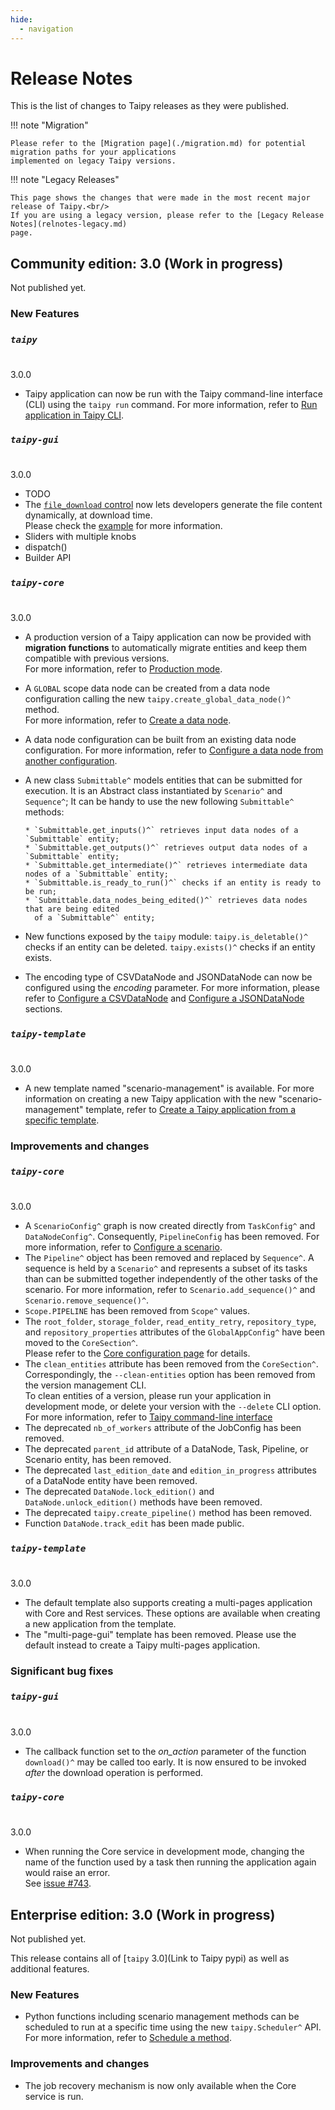 ```yaml
---
hide:
  - navigation
---
```


# Release Notes

This is the list of changes to Taipy releases as they were published.

!!! note "Migration"

    Please refer to the [Migration page](./migration.md) for potential migration paths for your applications
    implemented on legacy Taipy versions.

!!! note "Legacy Releases"

    This page shows the changes that were made in the most recent major release of Taipy.<br/>
    If you are using a legacy version, please refer to the [Legacy Release Notes](relnotes-legacy.md)
    page.

## Community edition: 3.0 (Work in progress)

Not published yet.

### New Features

<h6 style="font-size: 1.2em"><strong><code>taipy</code></strong></h6>
3.0.0

- Taipy application can now be run with the Taipy command-line interface (CLI) using the `taipy run`
  command. For more information, refer to [Run application in Taipy CLI](./manuals/cli/run.md).

<h6 style="font-size: 1.2em"><strong><code>taipy-gui</code></strong></h6>
3.0.0

- TODO
- The [`file_download` control](manuals/gui/viselements/file_download.md) now lets developers
  generate the file content dynamically, at download time.<br/>
  Please check the [example](manuals/gui/viselements/file_download.md/#dynamic-content) for more
  information.
- Sliders with multiple knobs
- dispatch()
- Builder API


<h6 style="font-size: 1.2em"><strong><code>taipy-core</code></strong></h6>
3.0.0

- A production version of a Taipy application can now be provided with **migration functions** to
  automatically migrate entities and keep them compatible with previous versions.<br/>
  For more information, refer to [Production mode](./manuals/core/versioning/production_mode.md).
- A `GLOBAL` scope data node can be created from a data node configuration calling
  the new `taipy.create_global_data_node()^` method.<br/>
  For more information, refer to
  [Create a data node](./manuals/core/entities/data-node-mgt.md#create-a-data-node).
- A data node configuration can be built from an existing data node configuration.
  For more information, refer to
  [Configure a data node from another configuration](./manuals/core/config/data-node-config.md#configure-a-data-node-from-another-configuration).
- A new class `Submittable^` models entities that can be submitted for execution.
  It is an Abstract class instantiated by `Scenario^` and `Sequence^`;
  It can be handy to use the new following `Submittable^` methods:

      * `Submittable.get_inputs()^` retrieves input data nodes of a `Submittable` entity;
      * `Submittable.get_outputs()^` retrieves output data nodes of a `Submittable` entity;
      * `Submittable.get_intermediate()^` retrieves intermediate data nodes of a `Submittable` entity;
      * `Submittable.is_ready_to_run()^` checks if an entity is ready to be run;
      * `Submittable.data_nodes_being_edited()^` retrieves data nodes that are being edited
        of a `Submittable^` entity;
- New functions exposed by the `taipy` module: `taipy.is_deletable()^` checks if an entity can be deleted.
  `taipy.exists()^` checks if an entity exists.
- The encoding type of CSVDataNode and JSONDataNode can now be configured using the
  *encoding* parameter. For more information, please refer to
  [Configure a CSVDataNode](./manuals/core/config/data-node-config.md#csv)
  and [Configure a JSONDataNode](./manuals/core/config/data-node-config.md#json)
  sections.


<h6 style="font-size: 1.2em"><strong><code>taipy-template</code></strong></h6>
3.0.0

- A new template named "scenario-management" is available. For more information on creating
  a new Taipy application with the new "scenario-management" template, refer to
  [Create a Taipy application from a specific template](./manuals/cli/create.md#from-a-specific-template).

### Improvements and changes

<h6 style="font-size: 1.2em"><strong><code>taipy-core</code></strong></h6>
3.0.0

- A `ScenarioConfig^` graph is now created directly from `TaskConfig^` and
  `DataNodeConfig^`. Consequently, `PipelineConfig` has been removed. For more
  information, refer to [Configure a scenario](./manuals/core/config/scenario-config.md).
- The `Pipeline^` object has been removed and replaced by `Sequence^`. A sequence is
  held by a `Scenario^` and represents a subset of its tasks than can be submitted
  together independently of the other tasks of the scenario. For more information,
  refer to `Scenario.add_sequence()^` and `Scenario.remove_sequence()^`.
- `Scope.PIPELINE` has been removed from `Scope^` values.
- The `root_folder`, `storage_folder`, `read_entity_retry`, `repository_type`, and `repository_properties`
  attributes of the `GlobalAppConfig^` have been moved to the `CoreSection^`.<br/>
  Please refer to the [Core configuration page](manuals/core/config/core-config.md) for details.
- The `clean_entities` attribute has been removed from the `CoreSection^`. Correspondingly, the
  `--clean-entities` option has been removed from the version management CLI.<br/>
  To clean entities of a version, please run your application in development mode, or delete your
  version with the `--delete` CLI option. For more information, refer to
  [Taipy command-line interface](./manuals/cli/index.md)
- The deprecated `nb_of_workers` attribute of the JobConfig has been removed.
- The deprecated `parent_id` attribute of a DataNode, Task, Pipeline, or Scenario entity, has been removed.
- The deprecated `last_edition_date` and `edition_in_progress` attributes of a DataNode entity have been removed.
- The deprecated `DataNode.lock_edition()` and `DataNode.unlock_edition()` methods have been removed.
- The deprecated `taipy.create_pipeline()` method has been removed.
- Function `DataNode.track_edit` has been made public.

<h6 style="font-size: 1.2em"><strong><code>taipy-template</code></strong></h6>
3.0.0

- The default template also supports creating a multi-pages application with Core and Rest services.
  These options are available when creating a new application from the template.
- The "multi-page-gui" template has been removed. Please use the default instead to create
  a Taipy multi-pages application.

### Significant bug fixes

<h6 style="font-size: 1.2em"><strong><code>taipy-gui</code></strong></h6>
3.0.0

- The callback function set to the *on_action* parameter of the function `download()^` may
  be called too early. It is now ensured to be invoked *after* the download operation is
  performed.

<h6 style="font-size: 1.2em"><strong><code>taipy-core</code></strong></h6>
3.0.0

- When running the Core service in development mode, changing the name of the function used by a task then running
  the application again would raise an error.<br/>
  See [issue #743](https://github.com/Avaiga/taipy-core/issues/743).

## Enterprise edition: 3.0 (Work in progress)

Not published yet.

This release contains all of [`taipy` 3.0](Link to Taipy pypi)
as well as additional features.

### New Features

- Python functions including scenario management methods can be scheduled to run at a specific time using the new `taipy.Scheduler^` API.
  For more information, refer to [Schedule a method](./manuals/core/scheduling/index.md).

### Improvements and changes

- The job recovery mechanism is now only available when the Core service is run.
